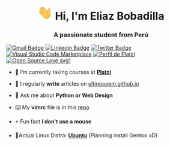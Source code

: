 <h1 align="center"><img src="https://raw.githubusercontent.com/ABSphreak/ABSphreak/master/gifs/Hi.gif" width="40px" />     Hi, I'm Eliaz Bobadilla</h1>
<h3 align="center">A passionate student from Perú</h3>	<p align="center">


[![Gmail Badge](https://img.shields.io/badge/-eliaz.bobadilladev@gmail.com-c14438?style=flat&logo=Gmail&logoColor=white&link=mailto:eliaz.bobadilladev@gmail.com)](mailto:eliaz.bobadilladev@gmail.com) 
[![Linkedin Badge](https://img.shields.io/badge/-EliazBobadilla-0072b1?style=flat&logo=Linkedin&logoColor=white&link=https://www.linkedin.com/in/EliazNobadilla/)](https://www.linkedin.com/in/eliazbobadilla/) [![Twitter Badge](https://img.shields.io/badge/-@UltiRequiem-00acee?style=flat&logo=twitter&logoColor=white&link=https://twitter.com/@EUltiRequiem)](https://www.twitter.com/@UltiRequiem) [![Visual Studio Code Marketplace](https://img.shields.io/badge/Marketplace-VS-brightgreen)](https://marketplace.visualstudio.com/publishers/EliazBobadilla) [![Perfil de Platzi](https://img.shields.io/badge/Platzi-brightgreen)](https://platzi.com/p/EliazBobadilla/) [![Open Source Love svg1](https://badges.frapsoft.com/os/v1/open-source.svg?v=103)](https://opensource.org/)

- 🌱 I’m currently taking courses at [**Platzi**](https://platzi.com)	

- 📝 I regularly **write** articles on [ultirequiem.github.io](https://ultirequiem.github.io/)	

- 💬 Ask me about **Python or Web Design**	

- ⌨️ My **vimrc** file is in this [repo](https://github.com/UltiRequiem/vimrc)

- ⚡ Fun fact **I don't use a mouse**	

- 🐧Actual Linux Distro: [**Ubuntu**](https://github.com/UltiRequiem/Ubuntu-20.04) (Planning install Gentoo xD)


